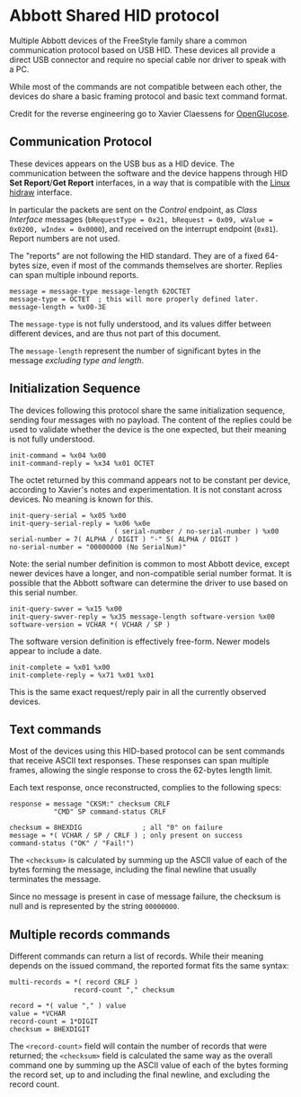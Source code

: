 # Abbott Shared HID protocol

Multiple Abbott devices of the FreeStyle family share a common communication
protocol based on USB HID. These devices all provide a direct USB connector and
require no special cable nor driver to speak with a PC.

While most of the commands are not compatible between each other, the devices do
share a basic framing protocol and basic text command format.

Credit for the reverse engineering go to Xavier Claessens for
[OpenGlucose](https://github.com/xclaesse/OpenGlucose/blob/master/src/insulinx.c).

## Communication Protocol

These devices appears on the USB bus as a HID device. The communication between
the software and the device happens through HID **Set Report**/**Get Report**
interfaces, in a way that is compatible with the
[Linux hidraw](https://www.kernel.org/doc/Documentation/hid/hidraw.txt)
interface.

In particular the packets are sent on the *Control* endpoint, as *Class
Interface* messages (`bRequestType = 0x21, bRequest = 0x09, wValue = 0x0200,
wIndex = 0x0000`), and received on the interrupt endpoint (`0x81`). Report
numbers are not used.

The "reports" are not following the HID standard. They are of a fixed 64-bytes
size, even if most of the commands themselves are shorter. Replies can span
multiple inbound reports.

    message = message-type message-length 62OCTET
    message-type = OCTET  ; this will more properly defined later.
    message-length = %x00-3E

The `message-type` is not fully understood, and its values differ
between different devices, and are thus not part of this document.

The `message-length` represent the number of significant bytes in the message
*excluding type and length*.

## Initialization Sequence

The devices following this protocol share the same initialization sequence,
sending four messages with no payload. The content of the replies could be used
to validate whether the device is the one expected, but their meaning is not
fully understood.

    init-command = %x04 %x00
    init-command-reply = %x34 %x01 OCTET

The octet returned by this command appears not to be constant per device,
according to Xavier's notes and experimentation. It is not constant across
devices. No meaning is known for this.

    init-query-serial = %x05 %x00
    init-query-serial-reply = %x06 %x0e
                              ( serial-number / no-serial-number ) %x00
    serial-number = 7( ALPHA / DIGIT ) "-" 5( ALPHA / DIGIT )
    no-serial-number = "00000000 (No SerialNum)"

Note: the serial number definition is common to most Abbott device, except newer
devices have a longer, and non-compatible serial number format. It is possible
that the Abbott software can determine the driver to use based on this serial
number.

    init-query-swver = %x15 %x00
    init-query-swver-reply = %x35 message-length software-version %x00
    software-version = VCHAR *( VCHAR / SP )

The software version definition is effectively free-form. Newer models appear to
include a date.

    init-complete = %x01 %x00
    init-complete-reply = %x71 %x01 %x01

This is the same exact request/reply pair in all the currently observed devices.

## Text commands

Most of the devices using this HID-based protocol can be sent commands that
receive ASCII text responses. These responses can span multiple frames, allowing
the single response to cross the 62-bytes length limit.

Each text response, once reconstructed, complies to the following specs:

    response = message "CKSM:" checksum CRLF
               "CMD" SP command-status CRLF

    checksum = 8HEXDIG               ; all "0" on failure
    message = *( VCHAR / SP / CRLF ) ; only present on success
    command-status ("OK" / "Fail!")

The `<checksum>` is calculated by summing up the ASCII value of each of the
bytes forming the message, including the final newline that usually terminates
the message.

Since no message is present in case of message failure, the checksum is null and
is represented by the string `00000000`.

## Multiple records commands

Different commands can return a list of records. While their meaning depends on
the issued command, the reported format fits the same syntax:

    multi-records = *( record CRLF )
                    record-count "," checksum

    record = *( value "," ) value
    value = *VCHAR
    record-count = 1*DIGIT
    checksum = 8HEXDIGIT

The `<record-count>` field will contain the number of records that were
returned; the `<checksum>` field is calculated the same way as the overall
command one by summing up the ASCII value of each of the bytes forming the
record set, up to and including the final newline, and excluding the record
count.
